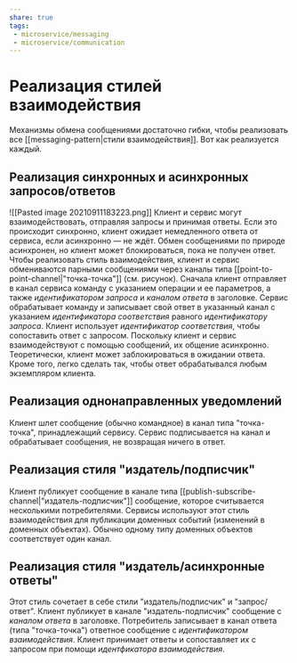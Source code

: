 ```yaml
---
share: true
tags: 
 - microservice/messaging
 - microservice/communication
---
```

# Реализация стилей взаимодействия
Механизмы обмена сообщениями достаточно гибки, чтобы реализовать все [[messaging-pattern|стили взаимодействия]]. Вот как реализуется каждый.
## Реализация синхронных и асинхронных запросов/ответов
![[Pasted image 20210911183223.png]]
Клиент и сервис могут взаимодействовать, отправляя запросы и принимая ответы. Если это происходит синхронно, клиент ожидает немедленного ответа от сервиса, если асинхронно — не ждёт. Обмен сообщениями по природе асинхронен, но клиент может блокироваться, пока не получен ответ.
Чтобы реализовать стиль взаимодействия, клиент и сервис обмениваются парными сообщениями через каналы типа [[point-to-point-channel|"точка-точка"]] (см. рисунок). Сначала клиент отправляет в канал сервиса команду с указанием операции и ее параметров, а также *идентификатором запроса* и *каналом ответа* в заголовке. Сервис обрабатывает команду  и записывает свой ответ в указанный канал с указанием *идентификатора соответствия* равного *идентификатору запроса*. Клиент использует *идентификатор соответствия*, чтобы сопоставить ответ с запросом.
Поскольку клиент и сервис взаимодействуют с помощью сообщений, их общение асинхронно. Теоретически, клиент может заблокироваться в ожидании ответа. Кроме того, легко сделать так, чтобы ответ обрабатывался любым экземпляром клиента.
## Реализация однонаправленных уведомлений
Клиент шлет сообщение (обычно командное) в канал типа "точка-точка", принадлежащий сервису. Сервис подписывается на канал и обрабатывает сообщения, не возвращая ничего в ответ.
## Реализация стиля "издатель/подписчик"
Клиент публикует сообщение в канале типа [[publish-subscribe-channel|"издатель-подписчик"]] сообщение, которое считывается несколькими потребителями. Сервисы используют этот стиль взаимодействия для публикации доменных событий (изменений в доменных объектах). Обычно одному типу доменных объектов соответствует один канал.
## Реализация стиля "издатель/асинхронные ответы"
Этот стиль сочетает в себе стили "издатель/подписчик" и "запрос/ответ". Клиент публикует в канале "издатель-подписчик" сообщение с *каналом ответа* в заголовке. Потребитель записывает в канал ответа (типа "точка-точка") ответное сообщение с *идентификатором взаимодействия*. Клиент принимает ответы и сопоставляет их с запросом при помощи *идентфикатора взаимодействия*.